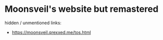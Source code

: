 # Moonsveil's website but remastered

hidden / unmentioned links:
- https://moonsveil.qrexxed.me/tos.html
